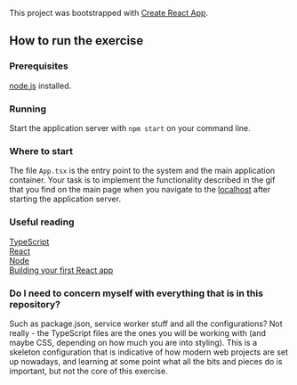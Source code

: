 This project was bootstrapped with [Create React App](https://github.com/facebookincubator/create-react-app).

## How to run the exercise

### Prerequisites

[node.js](https://nodejs.org/en/download/) installed.

### Running

Start the application server with `npm start` on your command line.

### Where to start

The file `App.tsx` is the entry point to the system and the main application container.
Your task is to implement the functionality described in the gif that you find on the
main page when you navigate to the [localhost](http://localhost:3000/) after starting
the application server.

### Useful reading

[TypeScript](https://www.typescriptlang.org/)  
[React](https://reactjs.org/)  
[Node](https://nodejs.org/en/)  
[Building your first React app](https://codeburst.io/building-your-first-react-app-c1f6eb814205)

### Do I need to concern myself with everything that is in this repository?

Such as package.json, service worker stuff and all the configurations? Not really - the TypeScript
files are the ones you will be working with (and maybe CSS, depending on how much you are into
styling). This is a skeleton configuration that is indicative of how modern web projects are set
up nowadays, and learning at some point what all the bits and pieces do is important, but not the
core of this exercise.